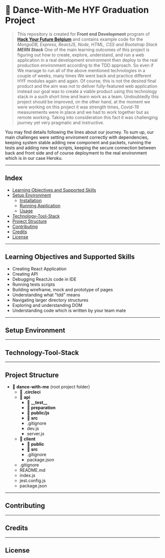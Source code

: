 # :dancer: Dance-With-Me HYF Graduation Project

>This repository is created for **Front end Development** program of **[Hack Your Future Belgium](https://hackyourfuture.be/)** and contains example code for the *MongoDB, Express, ReactJS, Node, HTML, CSS and Bootstrap Stack **MERN Stack***
One of the main learning outcomes of this project is figuring out how to create, explore, understand, and run a web application in a real development environment then deploy to the real production environment according to the TDD approach. So even if We manage to run all of the above mentioned technologies in a couple of weeks, many times We went back and practice different HYF modules again and again. Of course, this is not the desired final product and the aim was not to deliver fully-featured web application instead our goal was to create a viable product using this technology stack in a such short time and learn work as a team. Undoubtedly this project should be improved, on the other hand, at the moment we were working on this project it was strength times, Covid-19 measurements were in place and we had to work together but as remote working. Taking into consideration this fact it was challenging journey yet very pragmatic and instructive.

You may find details following the lines about our journey. To sum up, our main challenges were setting enviroment correctly with dependencies, keeping system stable adding new component and packets, running the tests and adding new test scripts, keeping the secure connection between back and front side and of course deployment to the real environment which is in our case Heroku.

---
## Index
* [Learning Objectives and Supported Skills](#learning-objectives-and-supported-skills)
* [Setup Environment](#setup-environment)
	* [Installation](#installation)
	* [Running Application](#running-application)
  	* [Usage](#Usage)
* [Technology-Tool-Stack](#technology-tool-stack)
* [Project Structure](#project-structure)
* [Contributing](#contributing)
* [Credits](#credits)
* [License](#credits)

---

## Learning Objectives and Supported Skills
* Creating React Application
* Creating API
* Debugging ReactJs code in IDE
* Running tests scripts
* Building wireframe, mock and prototype of pages
* Understanding what "tdd" means
* Navigating larger directory structures
* Exploring and understanding DOM
* Understanding code which is written by your team mate

---
## Setup Environment

---

## Technology-Tool-Stack

---

## Project Structure

* :file_folder: **dance-with-me** (root project folder)
    * :file_folder: **.circleci**
    * :file_folder: **api**
    	* :file_folder: **\_\_test\_\_**
        * :file_folder: **preparation**
    	* :file_folder: **public/js**
        * :file_folder: **src**
        * .gitignore
        * dev.js
   		* server.js
	* :file_folder: **client**
		* :file_folder: **public**
		* :file_folder: **src**
		* .gitignore
		* package.json
    * .gitignore
    * README.md
    * index.js
    * jest.config.js
    * package.json
	    
---

## Contributing

---

## Credits

---

## License


